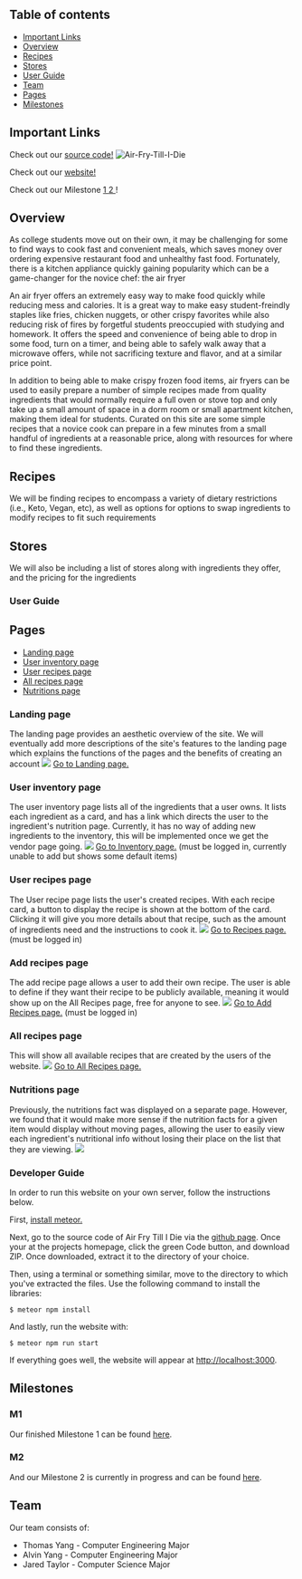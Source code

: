 ## Table of contents
* [Important Links](#important-links)
* [Overview](#overview)
* [Recipes](#recipes)
* [Stores](#stores)
* [User Guide](#user-guide)
* [Team](#team)
* [Pages](#pages)
* [Milestones](#milestones)

## Important Links
Check out our [source code!](https://github.com/Air-Fry-Till-I-Die/Air-Fry-Till-I-Die)
![Air-Fry-Till-I-Die](https://github.com/Air-Fry-Till-I-Die/Air-Fry-Till-I-Die/workflows/Air-Fry-Till-I-Die/badge.svg?branch=main&event=push)

Check out our [website!](http://159.89.54.201/)

Check out our Milestone [ 1 ](https://github.com/Air-Fry-Till-I-Die/Air-Fry-Till-I-Die/projects/1)[ 2 ](https://github.com/Air-Fry-Till-I-Die/Air-Fry-Till-I-Die/projects/2)!

## Overview

As college students move out on their own, it may be challenging for some to find ways to cook fast and convenient meals, which saves money over ordering expensive restaurant food and unhealthy fast food. Fortunately, there is a kitchen appliance quickly gaining popularity which can be a game-changer for the novice chef: the air fryer

An air fryer offers an extremely easy way to make food quickly while reducing mess and calories. It is a great way to make easy student-freindly staples like fries, chicken nuggets, or other crispy favorites while also reducing risk of fires by forgetful students preoccupied with studying and homework. It offers the speed and convenience of being able to drop in some food, turn on a timer, and being able to safely walk away that a microwave offers, while not sacrificing texture and flavor, and at a similar price point.

In addition to being able to make crispy frozen food items, air fryers can be used to easily prepare a number of simple recipes made from quality ingredients that would normally require a full oven or stove top and only take up a small amount of space in a dorm room or small apartment kitchen, making them ideal for students. Curated on this site are some simple recipes that a novice cook can prepare in a few minutes from a small handful of ingredients at a reasonable price, along with resources for where to find these ingredients. 

## Recipes

We will be finding recipes to encompass a variety of dietary restrictions (i.e., Keto, Vegan, etc), as well as options for options to swap ingredients to modify recipes to fit such requirements

## Stores

We will also be including a list of stores along with ingredients they offer, and the pricing for the ingredients

### User Guide

## Pages

* [Landing page](#landing-page)
* [User inventory page](#user-inventory-page)
* [User recipes page](#user-recipes-page)
* [All recipes page](#all-recipes-page)
* [Nutritions page](#nutritions-page)


### Landing page
The landing page provides an aesthetic overview of the site. We will eventually add more descriptions of the site's features to the landing page which explains the functions of the pages and the benefits of creating an account
<img src="docs/landing.PNG">
[Go to Landing page.](http://159.89.54.201/)

### User inventory page
The user inventory page lists all of the ingredients that a user owns. It lists each ingredient as a card, and has a link which directs the user to the ingredient's nutrition page. Currently, it has no way of adding new ingredients to the inventory, this will be implemented once we get the vendor page going.
<img src="docs/user-inventory.jpg">
[Go to Inventory page.](http://159.89.54.201/#/inventory) (must be logged in, currently unable to add but shows some default items)

### User recipes page
The User recipe page lists the user's created recipes. With each recipe card, a button to display the recipe is shown at the bottom of the card. Clicking it will give you more details about that recipe, such as the amount of ingredients need and the instructions to cook it.
<img src="docs/my-recipes.jpg">
[Go to Recipes page.](http://159.89.54.201/#/list) (must be logged in)

### Add recipes page
The add recipe page allows a user to add their own recipe. The user is able to define if they want their recipe to be publicly available, meaning it would show up on the All Recipes page, free for anyone to see.
<img src="docs/add-recipe.jpg">
[Go to Add Recipes page.](http://159.89.54.201/#/add) (must be logged in)

### All recipes page
This will show all available recipes that are created by the users of the website.
<img src="docs/all-recipes.jpg">
[Go to All Recipes page.](httpL//159.89.54.201/#/all-recipes)

### Nutritions page
Previously, the nutritions fact was displayed on a separate page. However, we found that it would make more sense if the nutrition facts for a given item would display without moving pages, allowing the user to easily view each ingredient's nutritional info without losing their place on the list that they are viewing.
<img src="docs/nutritional-modal.jpg">

### Developer Guide
In order to run this website on your own server, follow the instructions below.

First, [install meteor.](https://www.meteor.com/install)

Next, go to the source code of Air Fry Till I Die via the [github page](https://github.com/Air-Fry-Till-I-Die/Air-Fry-Till-I-Die). Once your at the projects homepage, click the green Code button, and download ZIP. Once downloaded, extract it to the directory of your choice.

Then, using a terminal or something similar, move to the directory to which you've extracted the files. Use the following command to install the libraries:
```
$ meteor npm install
```

And lastly, run the website with:

```
$ meteor npm run start
```

If everything goes well, the website will appear at [http://localhost:3000](http://localhost:3000).


## Milestones

### M1

Our finished Milestone 1 can be found [here](https://github.com/Air-Fry-Till-I-Die/Air-Fry-Till-I-Die/projects/1).

### M2

And our Milestone 2 is currently in progress and can be found [here](https://github.com/Air-Fry-Till-I-Die/Air-Fry-Till-I-Die/projects/2).

## Team

Our team consists of: 
* Thomas Yang - Computer Engineering Major
* Alvin Yang - Computer Engineering Major
* Jared Taylor - Computer Science Major
